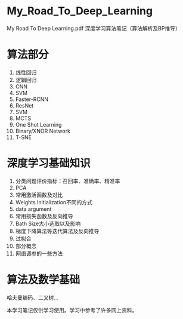 # My_Road_To_Deep_Learning
My Road To Deep Learning.pdf
深度学习算法笔记（算法解析及BP推导）

# 算法部分
1. 线性回归
2. 逻辑回归
3. CNN
4. SVM
5. Faster-RCNN
6. ResNet
7. SVM
8. MCTS
9. One Shot Learning
10. Binary/XNOR Network
11. T-SNE


# 深度学习基础知识
1. 分类问题评价指标：召回率、准确率、精准率
2. PCA
3. 常用激活函数及对比
4. Weights Initialization不同的方式
5. data argument
6. 常用损失函数及反向推导
7. Bath Size大小选取以及影响
8. 梯度下降算法等迭代算法及反向推导
9. 过拟合
10. 部分概念
11. 网络调参的一些方法


# 算法及数学基础
哈夫曼编码、二叉树...


本学习笔记仅供学习使用。学习中参考了许多网上资料。




